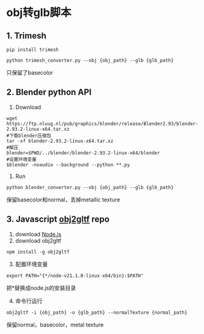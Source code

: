 # obj转glb脚本

## 1. Trimesh
```
pip install trimesh
```
```
python trimesh_converter.py --obj {obj_path} --glb {glb_path}
```
只保留了basecolor

## 2. Blender python API
1. Download
```
wget https://ftp.nluug.nl/pub/graphics/blender/release/Blender2.93/blender-2.93.2-linux-x64.tar.xz
#下载blender压缩包
tar -xf blender-2.93.2-linux-x64.tar.xz
#解压
blender=$PWD/../blender/blender-2.93.2-linux-x64/blender
#设置环境变量
$blender -noaudio --background --python **.py
```
1. Run
```
python blender_converter.py --obj {obj_path} --glb {glb_path}
```
保留basecolor和normal，丢掉metallic texture

## 3. Javascript [obj2gltf](https://github.com/CesiumGS/obj2gltf) repo 
1. download [Node.js](https://www.runoob.com/nodejs/nodejs-install-setup.html)
2. download obj2gltf
```
npm install -g obj2gltf
```
3. 配置环境变量
```
export PATH="{*/node-v21.1.0-linux-x64/bin}:$PATH"
```
把*替换成node.js的安装目录

4. 命令行运行
```
obj2gltf -i {obj_path} -o {glb_path} --normalTexture {normal_path} 
```
保留normal，basecolor，metal texture

